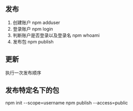 ## 发布

1. 创建账户 npm adduser
2. 登录账户 npm login
3. 判断账户是否登录以及登录名 npm whoami
4. 发布包 npm publish

## 更新

执行一次发布顺序

## 发布特定名下的包

npm init --scope=username
npm publish --access=public
